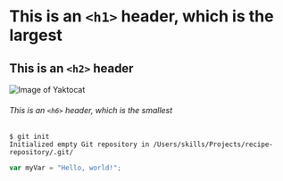 # This is an `<h1>` header, which is the largest

## This is an `<h2>` header

![Image of Yaktocat](https://octodex.github.com/images/yaktocat.png)
###### This is an `<h6>` header, which is the smallest



```
$ git init
Initialized empty Git repository in /Users/skills/Projects/recipe-repository/.git/
```

``` javascript
var myVar = "Hello, world!";
```
